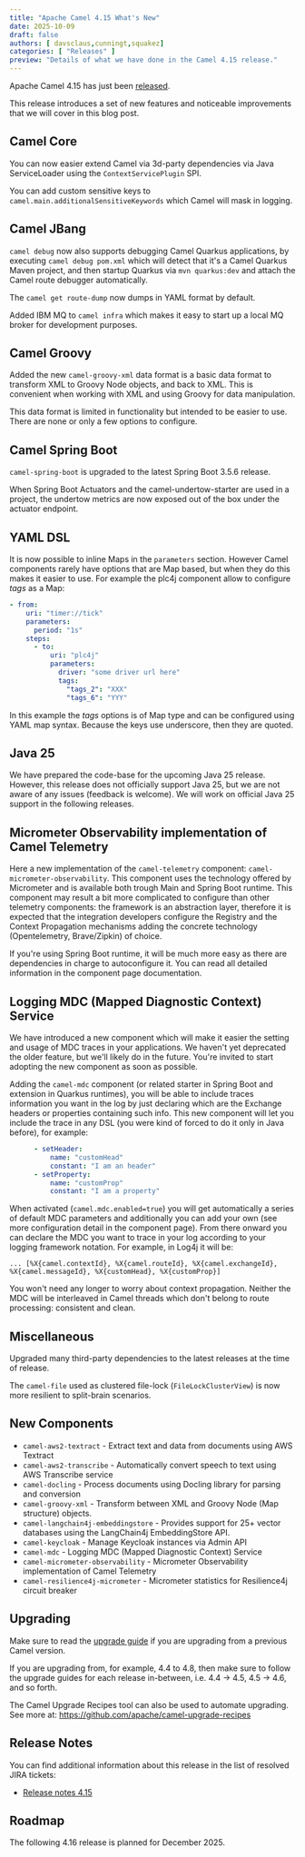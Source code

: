 ```yaml
---
title: "Apache Camel 4.15 What's New"
date: 2025-10-09
draft: false
authors: [ davsclaus,cunningt,squakez]
categories: [ "Releases" ]
preview: "Details of what we have done in the Camel 4.15 release."
---
```


Apache Camel 4.15 has just been [released](/blog/2025/10/RELEASE-4.15.0/).

This release introduces a set of new features and noticeable improvements that we will cover in this blog post.

## Camel Core

You can now easier extend Camel via 3d-party dependencies via Java ServiceLoader using the `ContextServicePlugin` SPI.

You can add custom sensitive keys to `camel.main.additionalSensitiveKeywords` which Camel will mask in logging.

## Camel JBang

`camel debug` now also supports debugging Camel Quarkus applications, by executing `camel debug pom.xml` which will
detect that it's a Camel Quarkus Maven project, and then startup Quarkus via `mvn quarkus:dev` and attach
the Camel route debugger automatically.

The `camel get route-dump` now dumps in YAML format by default.

Added IBM MQ to `camel infra` which makes it easy to start up a local MQ broker for development purposes.

## Camel Groovy

Added the new `camel-groovy-xml` data format is a basic data format to transform XML to Groovy Node objects,
and back to XML. This is convenient when working with XML and using Groovy for data manipulation.

This data format is limited in functionality but intended to be easier to use. There are none or only a few options to configure.

## Camel Spring Boot

`camel-spring-boot` is upgraded to the latest Spring Boot 3.5.6 release.

When Spring Boot Actuators and the camel-undertow-starter are used in a project, the undertow metrics are now exposed out of the box under the actuator endpoint.

## YAML DSL

It is now possible to inline Maps in the `parameters` section. However Camel components rarely have options
that are Map based, but when they do this makes it easier to use. For example the plc4j component allow to
configure _tags_ as a Map:

```yaml
- from:
    uri: "timer://tick"
    parameters:
      period: "1s"
    steps:
      - to:
          uri: "plc4j"
          parameters:
            driver: "some driver url here"
            tags:
              "tags_2": "XXX"
              "tags_6": "YYY"
```

In this example the _tags_ options is of Map type and can be configured using YAML map syntax.
Because the keys use underscore, then they are quoted.

## Java 25

We have prepared the code-base for the upcoming Java 25 release. However, this release does
not officially support Java 25, but we are not aware of any issues (feedback is welcome).
We will work on official Java 25 support in the following releases.

## Micrometer Observability implementation of Camel Telemetry

Here a new implementation of the `camel-telemetry` component: `camel-micrometer-observability`. This component uses the technology offered by Micrometer and is available both trough Main and Spring Boot runtime. This component may result a bit more complicated to configure than other telemetry components: the framework is an abstraction layer, therefore it is expected that the integration developers configure the Registry and the Context Propagation mechanisms adding the concrete technology (Opentelemetry, Brave/Zipkin) of choice.

If you're using Spring Boot runtime, it will be much more easy as there are dependencies in charge to autoconfigure it. You can read all detailed information in the component page documentation.

## Logging MDC (Mapped Diagnostic Context) Service

We have introduced a new component which will make it easier the setting and usage of MDC traces in your applications. We haven't yet deprecated the older feature, but we'll likely do in the future. You're invited to start adopting the new component as soon as possible.

Adding the `camel-mdc` component (or related starter in Spring Boot and extension in Quarkus runtimes), you will be able to include traces information you want in the log by just declaring which are the Exchange headers or properties containing such info. This new component will let you include the trace in any DSL (you were kind of forced to do it only in Java before), for example:

```yaml
      - setHeader:
          name: "customHead"
          constant: "I am an header"
      - setProperty:
          name: "customProp"
          constant: "I am a property"
```

When activated (`camel.mdc.enabled=true`) you will get automatically a series of default MDC parameters and additionally you can add your own (see more configuration detail in the component page). From there onward you can declare the MDC you want to trace in your log according to your logging framework notation. For example, in Log4j it will be:

```text
... [%X{camel.contextId}, %X{camel.routeId}, %X{camel.exchangeId}, %X{camel.messageId}, %X{customHead}, %X{customProp}]
```

You won't need any longer to worry about context propagation. Neither the MDC will be interleaved in Camel threads which don't belong to route processing: consistent and clean.

## Miscellaneous

Upgraded many third-party dependencies to the latest releases at the time of release.

The `camel-file` used as clustered file-lock (`FileLockClusterView`) is now more resilient to split-brain scenarios.

## New Components

- `camel-aws2-textract` - Extract text and data from documents using AWS Textract
- `camel-aws2-transcribe` - Automatically convert speech to text using AWS Transcribe service
- `camel-docling` - Process documents using Docling library for parsing and conversion
- `camel-groovy-xml` - Transform between XML and Groovy Node (Map structure) objects.
- `camel-langchain4j-embeddingstore` - Provides support for 25+ vector databases using the LangChain4j EmbeddingStore API.
- `camel-keycloak` - Manage Keycloak instances via Admin API
- `camel-mdc` - Logging MDC (Mapped Diagnostic Context) Service
- `camel-micrometer-observability` - Micrometer Observability implementation of Camel Telemetry
- `camel-resilience4j-micrometer` - Micrometer statistics for Resilience4j circuit breaker

## Upgrading

Make sure to read the [upgrade guide](/manual/camel-4x-upgrade-guide-4_14.html) if you are upgrading from a previous
Camel version.

If you are upgrading from, for example, 4.4 to 4.8, then make sure to follow the upgrade guides for each release
in-between, i.e.
4.4 -> 4.5, 4.5 -> 4.6, and so forth.

The Camel Upgrade Recipes tool can also be used to automate upgrading.
See more at: https://github.com/apache/camel-upgrade-recipes

## Release Notes

You can find additional information about this release in the list of resolved JIRA tickets:

- [Release notes 4.15](/releases/release-4.15.0/)

## Roadmap

The following 4.16 release is planned for December 2025.

